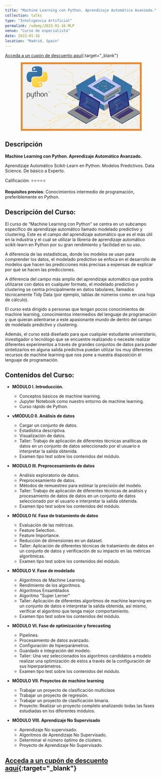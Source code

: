 ```yaml
---
title: "Machine Learning con Python. Aprendizaje Automático Avanzado."
collection: talks
type: "Inteligencia Artificial"
permalink: /udemy/2023-01-16-MLP
venue: "Curso de especialista"
date: 2023-01-16
location: "Madrid, Spain"
---
```


[Acceda a un cupón de descuento aquí](https://www.udemy.com/course/machine-learning-con-python-aprendizaje-automatico-avanzado/?couponCode=JUL_2024){:target="_blank"}

<div>
<p align = "center">
<img src="/images/courses/ML-Python.jpg" alt="Machine Learning con Python" width="400">
</p>
</div>

## Descripción

<b>Machine Learning con Python. Aprendizaje Automático Avanzado.</b>

Aprendizaje Automático Scikit-Learn en Python. Modelos Predictivos. Data Science. De básico a Experto.

Calificación: ⭐⭐⭐⭐⭐

<b>Requisitos previos</b>: Conocimientos intermedio de programación, preferiblemente en Python.

## Descripción del Curso:

El curso de “Machine Learning con Python” se centra en un subcampo específico de aprendizaje automático llamado modelado predictivo y clustering. Este es el campo del aprendizaje automático que es el más útil en la industria y el cual se utilizar la librería de aprendizaje automático scikit-learn en Python por su gran rendimiento y facilidad en su uso.

A diferencia de las estadísticas, donde los modelos se usan para comprender los datos, el modelado predictivo se enfoca en el desarrollo de modelos que hacen las predicciones más precisas a expensas de explicar por qué se hacen las predicciones.

A diferencia del campo más amplio del aprendizaje automático que podría utilizarse con datos en cualquier formato, el modelado predictivo y clustering se centra principalmente en datos tabulares, llamados técnicamente Tidy Data (por ejemplo, tablas de números como en una hoja de cálculo).

El curso  está dirigido a personas que tengan pocos conocimientos de machine learning, conocimientos intermedios del lenguaje de programación y que quieran adentrarse a este apasionante mundo de dentro del campo de modelado predictivo y clustering.

Además, el curso está diseñado para que cualquier estudiante universitario, investigador o tecnólogo que se encuentre realizando o necesite realizar diferentes experimentos a través de grandes conjuntos de datos para poder sintetizarlos en alguna salida predictiva puedan utilizar los muy diferentes recursos de machine learning que nos pone a nuestra disposición el lenguaje de programación.

## Contenidos del Curso:

- __MÓDULO I. Introducción.__
    - Conceptos básicos de machine learning.
    - Jupyter Notebook como nuestro entorno de machine learning.
    - Curso rápido de Python.

- __vMÓDULO II. Análisis de datos__
    - Cargar un conjunto de datos.
    - Estadística descriptiva.
    - Visualización de datos.
    - Taller: Trabajo de aplicación de diferentes técnicas analíticas de datos en un conjunto de datos seleccionado por el usuario e interpretar la salida obtenida.
    - Examen tipo test sobre los contenidos del módulo.

- __MODULO III. Preprocesamiento de datos__
    - Análisis exploratorio de datos.
    - Preprocesamiento de datos.
    - Métodos de remuestreo para estimar la precisión del modelo.
    - Taller: Trabajo de aplicación de diferentes técnicas de análisis y procesamiento de datos de datos en un conjunto de datos seleccionado por el usuario e interpretar la salida obtenida.
    - Examen tipo test sobre los contenidos del módulo.

- __MÓDULO IV. Fase de tratamiento de datos__
    - Evaluación de las métricas.
    - Feature Selection.
    - Feature Importance.
    - Reducción de dimensiones en un dataset.
    - Taller: Aplicación de diferentes técnicas de tratamiento de datos en un conjunto de datos y verificación de su impacto en las métricas algorítmicas.
    - Examen tipo test sobre los contenidos del módulo.

- __MÓDULO V. Fase de modelado__
    - Algoritmos de Machine Learning.
    - Rendimiento de los algoritmos.
    - Algoritmos Ensamblados
    - Algoritmo "Super Lerner"
    - Taller: Aplicación de diferentes algoritmos de machine learning en un conjunto de datos e interpretar la salida obtenida, así mismo, verificar el algoritmo que tenga mejor comportamiento.
    - Examen tipo test sobre los contenidos del módulo.

- __MÓDULO VI. Fase de optimización y forecasting__
    - Pipelines.
    - Procesamiento de datos avanzado.
    - Configuración de hiperparámetros.
    - Guardado e integración del modelo.
    - Taller: Una vez seleccionados los algoritmos candidatos a modelo realizar una optimización de estos a través de la configuración de sus hiperparámetros.
    - Examen tipo test sobre los contenidos del módulo.

- __MÓDULO VII. Proyectos de machine learning__
    - Trabajar un proyecto de clasificación multiclase
    - Trabajar un proyecto de regresión.
    - Trabajar un proyecto de clasificación binaria.
    - Proyecto: Realizar un proyecto completo analizando todas las fases estudiadas en los diferentes módulos.

- __MÓDULO VIII. Aprendizaje No Supervisado__
    - Aprendizaje No supervisado.
    - Algoritmos de Aprendizaje No Supervisado.
    - Determinar el número óptimo de clústers.
    - Proyecto de Aprendizaje No Supervisado.

## [Acceda a un cupón de descuento aquí](https://www.udemy.com/course/machine-learning-con-python-aprendizaje-automatico-avanzado/?couponCode=JUL_2024){:target="_blank"}

